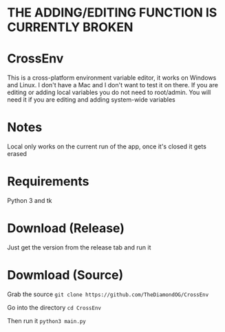 # THE ADDING/EDITING FUNCTION IS CURRENTLY BROKEN

# CrossEnv

This is a cross-platform environment variable editor, it works on Windows and Linux. I don't have a Mac and I don't want to test it on there. 
If you are editing or adding local variables you do not need to root/admin. You will need it if you are editing and adding system-wide variables

# Notes
Local only works on the current run of the app, once it's closed it gets erased

# Requirements
Python 3 and tk

# Download (Release)
Just get the version from the release tab and run it

# Dowmload (Source)
Grab the source
`git clone https://github.com/TheDiamondOG/CrossEnv`

Go into the directory
`cd CrossEnv`

Then run it
`python3 main.py`

